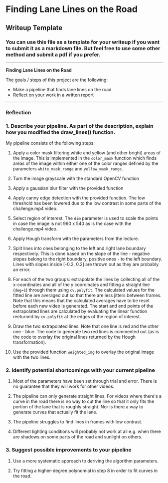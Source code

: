# **Finding Lane Lines on the Road**

## Writeup Template

### You can use this file as a template for your writeup if you want to submit it as a markdown file. But feel free to use some other method and submit a pdf if you prefer.

---

**Finding Lane Lines on the Road**

The goals / steps of this project are the following:
* Make a pipeline that finds lane lines on the road
* Reflect on your work in a written report

---

### Reflection

### 1. Describe your pipeline. As part of the description, explain how you modified the draw_lines() function.

My pipeline consists of the following steps:

1. Apply a color mask filtering white and yellow (and other bright) areas of the image. This is implemented in the ``color_mask`` function which finds areas of the image within either one of the color ranges  defined by the parameters ``white_mask_range`` and ``yellow_mask_range``.

2. Turn the image grayscale with the standard OpenCV function

3. Apply a gaussian blur filter with the provided function

4. Apply canny edge detection with the provided function. The low threshold has been lowered due to the low contrast in some parts of the challenge.mp4 video.

5. Select region of interest. The ``dim`` parameter is used to scale the points in case the image is not 960 x 540 as is the case with the challenge.mp4 video.

6. Apply Hough transform with the parameters from the lecture.

7. Split lines into ones belonging to the left and right lane boundary respectively. This is done based on the slope of the line - negative slopes belong to the right boundary, positive ones - to the left boundary. Lines with slopes inside [-0.2, 0.2] are thrown out as they are probably an error.

8. For each of the two groups: extrapolate the lines by collecting all of the x-coordinates and all of the y coordinates and fitting a straight line (``deg=1``) through them using ``cv.polyfit``. The calculated values for the fitted line are averaged out so that there are less jitters between frames. Note that this means that the calculated averages have to be reset before each new video is generated. The start and end points of the extrapolated lines are calculated by evaluating the linear function reeturned by ``cv.polyfit`` at the edges of the region of interest.

9. Draw the two extrapolated lines. Note that one line is red and the other one - blue. The code to generate two red lines is commented out (as is the code to overlay the original lines returned by the Hough transformation).

10. Use the provided function ``weighted_img`` to overlay the original image with the two lines.


### 2. Identify potential shortcomings with your current pipeline

1. Most of the parameters have been set through trial and error. There is no guarantee that they will work for other videos.

2. The pipeline can only generate straight lines. For videos where there's a curve in the road there is no way to cut the line so that it only fits the portion of the lane that is roughly straight. Nor is there a way to generate curves that actually fit the lane.

3. The pipeline struggles to find lines in frames with low contrast.

4. Different lighting conditions will probably not work at all e.g. when there are shadows on some parts of the road and sunlight on others.

### 3. Suggest possible improvements to your pipeline

1. Use a more systematic approach to deriving the algorithm parameters.

2. Try fitting a higher-degree polynomial in step 8 in order to fit curves in the road.


